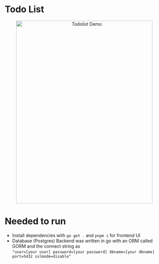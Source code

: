 # Todo List

<div align="center">
  <img src="https://github.com/An0n-xen/ToDo-List/assets/76828245/8df2fe57-b24b-4a1a-9e00-98140fded94a" width="432" height="576" alt="Todolist Demo">
</div>

# Needed to run

* Install dependencies with ``` go get . ``` and ``` pnpm i ``` for frontend UI
  <br>
* Database (Postgres)
  Backend was written in go with an ORM called GORM and the connect string as
  <br>
  ``` "user=[your user] password=[your password] dbname=[your dbname] port=5432 sslmode=disable" ```

  
